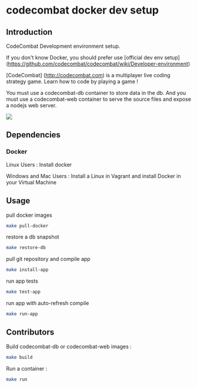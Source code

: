 codecombat docker dev setup
=================

Introduction
--------------

CodeCombat Development environment setup.

If you don't know Docker, you should prefer use [official dev env setup] (https://github.com/codecombat/codecombat/wiki/Developer-environment)

[CodeCombat] (http://codecombat.com) is a multiplayer live coding strategy game. Learn how to code by playing a game !

You must use a codecombat-db container to store data in the db.
And you must use a codecombat-web container to serve the source files and expose a nodejs web server. 

![](http://smoratinos.github.io/docker-codecombat/images/big_picture.png)

Dependencies
--------------

### Docker

Linux Users : Install docker

Windows and Mac Users : Install a Linux in Vagrant and install Docker in your Virtual Machine


Usage
--------------

pull docker images
```sh
make pull-docker
```

restore a db snapshot
```sh
make restore-db
```

pull git repository and compile app
```sh
make install-app
```

run app tests
```sh
make test-app
```

run app with auto-refresh compile
```sh
make run-app
```

Contributors
--------------


Build codecombat-db or codecombat-web images : 

```sh
make build
```

Run a container : 

```sh
make run
```
